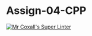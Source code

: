 # Assign-04-CPP
[![Mr Coxall's Super Linter](https://github.com/ICS3U-Programming-NoahS/Assign-04-CPP/workflows/Mr%20Coxall's%20Super%20Linter/badge.svg)](https://github.com/ICS3U-Programming-NoahS/Assign-04-CPP/actions/)
